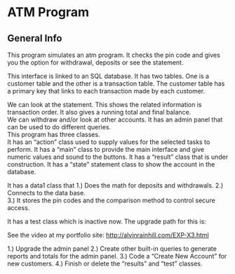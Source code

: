 # ATM Program
## General Info
This program simulates an atm program.  It checks the pin code and gives you the option for withdrawal, deposits or see the statement.

This interface is linked to an SQL database.  It has two tables.  One is a customer table and the other is a transaction table.  The customer table has a primary key that links to each transaction made by each customer.

We can look at the statement.  This shows the related information is transaction order.  It also gives a running total and final balance.  
We can withdraw and/or look at other accounts.
It has an admin panel that can be used to do different queries.  
This program has three classes.  
It has an “action” class used to supply values for the selected tasks to perform.
It has a “main” class to provide the main interface and give numeric values and sound to the buttons.
It has a “result” class that is under construction.
It has a “state” statement class to show the account in the database.

It has a data1 class that 
1.)	Does the math for deposits and withdrawals.
2.)	 Connects to the data base.   
3.)	It stores the pin codes and the comparison method to control secure access.

It has a test class which is inactive now.
The upgrade path for this is:

See the video at my portfolio site:  http://alvinrainhill.com/EXP-X3.html

1.)	Upgrade the admin panel
2.)	Create other built-in queries to generate reports and totals for the admin panel.
3.)	Code a “Create New Account” for new customers.
4.)	Finish or delete the “results” and “test” classes.

